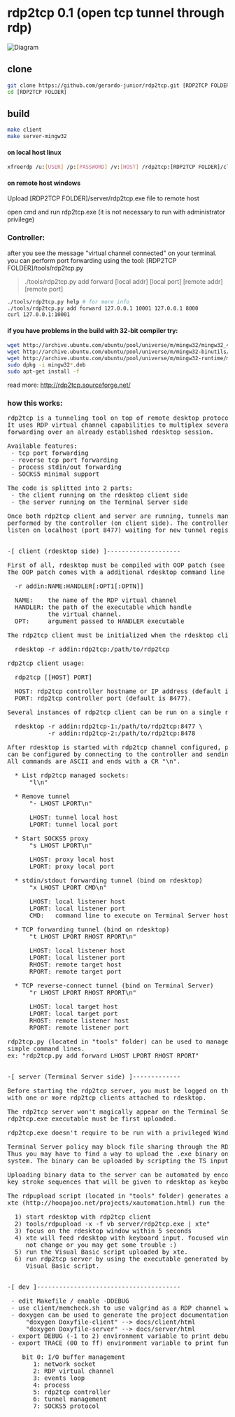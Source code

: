 # rdp2tcp 0.1 (open tcp tunnel through rdp)

 ![Diagram](http://i.imgur.com/7xTFXeq.png)

## clone
```sh
git clone https://github.com/gerardo-junior/rdp2tcp.git [RDP2TCP FOLDER]
cd [RDP2TCP FOLDER]
```

## build
```sh
make client
make server-mingw32
```
#### on local host linux

```sh
xfreerdp /u:[USER] /p:[PASSWORD] /v:[HOST] /rdp2tcp:[RDP2TCP FOLDER]/client/rdp2tcp 
```

#### on remote host windows 

Upload [RDP2TCP FOLDER]/server/rdp2tcp.exe file to remote host

open cmd and run rdp2tcp.exe (it is not necessary to run with administrator privilege)

### Controller:

after you see the message "virtual channel connected" on your terminal. you can perform port forwarding using the tool: [RDP2TCP FOLDER]/tools/rdp2tcp.py

> ./tools/rdp2tcp.py add forward [local addr] [local port] [remote addr] [remote port]


```sh
./tools/rdp2tcp.py help # for more info
./tools/rdp2tcp.py add forward 127.0.0.1 10001 127.0.0.1 8000
curl 127.0.0.1:10001
```


#### if you have problems in the build with 32-bit compiler try:

```sh
wget http://archive.ubuntu.com/ubuntu/pool/universe/m/mingw32/mingw32_4.2.1.dfsg-2ubuntu1_amd64.deb;
wget http://archive.ubuntu.com/ubuntu/pool/universe/m/mingw32-binutils/mingw32-binutils_2.20-0.2ubuntu1_amd64.deb;
wget http://archive.ubuntu.com/ubuntu/pool/universe/m/mingw32-runtime/mingw32-runtime_3.15.2-0ubuntu1_all.deb;
sudo dpkg -i mingw32*.deb
sudo apt-get install -f
```

read more: http://rdp2tcp.sourceforge.net/

### how this works:
<pre>
rdp2tcp is a tunneling tool on top of remote desktop protocol (RDP).
It uses RDP virtual channel capabilities to multiplex several ports
forwarding over an already established rdesktop session.

Available features:
 - tcp port forwarding
 - reverse tcp port forwarding
 - process stdin/out forwarding
 - SOCKS5 minimal support

The code is splitted into 2 parts:
 - the client running on the rdesktop client side
 - the server running on the Terminal Server side

Once both rdp2tcp client and server are running, tunnels management is
performed by the controller (on client side). The controller typically
listen on localhost (port 8477) waiting for new tunnel registrations.


-[ client (rdesktop side) ]--------------------

First of all, rdesktop must be compiled with OOP patch (see INSTALL).
The OOP patch comes with a additional rdesktop command line option.

  -r addin:NAME:HANDLER[:OPT1[:OPTN]]

  NAME:    the name of the RDP virtual channel
  HANDLER: the path of the executable which handle
           the virtual channel.
  OPT:     argument passed to HANDLER executable

The rdp2tcp client must be initialized when the rdesktop client starts.

  rdesktop -r addin:rdp2tcp:/path/to/rdp2tcp <ip>

rdp2tcp client usage:

  rdp2tcp [[HOST] PORT]

  HOST: rdp2tcp controller hostname or IP address (default is 127.0.0.1).
  PORT: rdp2tcp controller port (default is 8477).

Several instances of rdp2tcp client can be run on a single rdesktop session:

  rdesktop -r addin:rdp2tcp-1:/path/to/rdp2tcp:8477 \
           -r addin:rdp2tcp-2:/path/to/rdp2tcp:8478 <ip>

After rdesktop is started with rdp2tcp channel configured, port forwarding
can be configured by connecting to the controller and sending commands.
All commands are ASCII and ends with a CR "\n".

  * List rdp2tcp managed sockets:
      "l\n"

  * Remove tunnel  
      "- LHOST LPORT\n"

      LHOST: tunnel local host
      LPORT: tunnel local port

  * Start SOCKS5 proxy
      "s LHOST LPORT\n"

      LHOST: proxy local host
      LPORT: proxy local port

  * stdin/stdout forwarding tunnel (bind on rdesktop)
      "x LHOST LPORT CMD\n"

      LHOST: local listener host
      LPORT: local listener port
      CMD:   command line to execute on Terminal Server host

  * TCP forwarding tunnel (bind on rdesktop)
      "t LHOST LPORT RHOST RPORT\n"

      LHOST: local listener host
      LPORT: local listener port
      RHOST: remote target host
      RPORT: remote target port

  * TCP reverse-connect tunnel (bind on Terminal Server)
      "r LHOST LPORT RHOST RPORT\n"

      LHOST: local target host
      LPORT: local target port
      RHOST: remote listener host
      RPORT: remote listener port

rdp2tcp.py (located in "tools" folder) can be used to manage tunnels with
simple command lines.
ex: "rdp2tcp.py add forward LHOST LPORT RHOST RPORT"


-[ server (Terminal Server side) ]-------------

Before starting the rdp2tcp server, you must be logged on the Terminal Server
with one or more rdp2tcp clients attached to rdesktop.

The rdp2tcp server won't magically appear on the Terminal Server. So the
rdp2tcp.exe executable must be first uploaded.

rdp2tcp.exe doesn't require to be run with a privileged Windows account.

Terminal Server policy may block file sharing through the RDP session.
Thus you may have to find a way to upload the .exe binary on the remote
system. The binary can be uploaded by scripting the TS input.

Uploading binary data to the server can be automated by encoding data to
key stroke sequences that will be given to rdesktop as keyboard input.

The rdpupload script (located in "tools" folder) generates a X11 script.
xte (http://hoopajoo.net/projects/xautomation.html) run the X11 script.

  1) start rdesktop with rdp2tcp client
  2) tools/rdpupload -x -f vb server/rdp2tcp.exe | xte"
  3) focus on the rdesktop window within 5 seconds
  4) xte will feed rdesktop with keyboard input. focused window must
     not change or you may get some trouble :)
  5) run the Visual Basic script uploaded by xte.
  6) run rdp2tcp server by using the executable generated by the
     Visual Basic script.


-[ dev ]---------------------------------------

 - edit Makefile / enable -DDEBUG
 - use client/memcheck.sh to use valgrind as a RDP channel wrapper
 - doxygen can be used to generate the project documentation
     "doxygen Doxyfile-client" --> docs/client/html
     "doxygen Doxyfile-server" --> docs/server/html
 - export DEBUG (-1 to 2) environment variable to print debug statements
 - export TRACE (00 to ff) environment variable to print function traces

	bit 0: I/O buffer management
       1: network socket  
       2: RDP virtual channel
       3: events loop
       4: process 
       5: rdp2tcp controller
       6: tunnel management
       7: SOCKS5 protocol

</pre>
